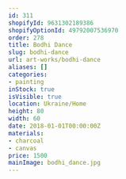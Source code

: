 ```yaml
---
id: 311
shopifyId: 9631302189386
shopifyOptionId: 49792007536970
order: 278
title: Bodhi Dance
slug: bodhi-dance
url: art-works/bodhi-dance
aliases: []
categories:
- painting
inStock: true
isVisible: true
location: Ukraine/Home
height: 80
width: 60
date: 2018-01-01T00:00:00Z
materials:
- charcoal
- canvas
price: 1500
mainImage: bodhi_dance.jpg
---
```

